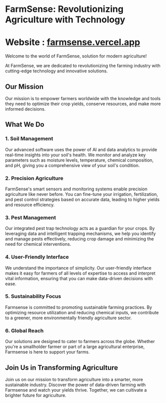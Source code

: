# FarmSense: Revolutionizing Agriculture with Technology

# Website : [farmsense.vercel.app](https://farmsense.vercel.app)

Welcome to the world of FarmSense, solution for modern agriculture!

At FarmSense, we are dedicated to revolutionizing the farming industry with cutting-edge technology and innovative solutions.

## Our Mission

Our mission is to empower farmers worldwide with the knowledge and tools they need to optimize their crop yields, conserve resources, and make more informed decisions.

## What We Do

### 1. Soil Management

Our advanced software uses the power of AI and data analytics to provide real-time insights into your soil's health. We monitor and analyze key parameters such as moisture levels, temperature, chemical composition, and pH, giving you a comprehensive view of your soil's condition.

### 2. Precision Agriculture

FarmSense's smart sensors and monitoring systems enable precision agriculture like never before. You can fine-tune your irrigation, fertilization, and pest control strategies based on accurate data, leading to higher yields and resource efficiency.

### 3. Pest Management

Our integrated pest trap technology acts as a guardian for your crops. By leveraging data and intelligent trapping mechanisms, we help you identify and manage pests effectively, reducing crop damage and minimizing the need for chemical interventions.

### 4. User-Friendly Interface

We understand the importance of simplicity. Our user-friendly interface makes it easy for farmers of all levels of expertise to access and interpret vital information, ensuring that you can make data-driven decisions with ease.

### 5. Sustainability Focus

Farmsense is committed to promoting sustainable farming practices. By optimizing resource utilization and reducing chemical inputs, we contribute to a greener, more environmentally friendly agriculture sector.

### 6. Global Reach

Our solutions are designed to cater to farmers across the globe. Whether you're a smallholder farmer or part of a large agricultural enterprise, Farmsense is here to support your farms.

## Join Us in Transforming Agriculture

Join us on our mission to transform agriculture into a smarter, more sustainable industry. Discover the power of data-driven farming with Farmsense and watch your yields thrive. Together, we can cultivate a brighter future for agriculture.
